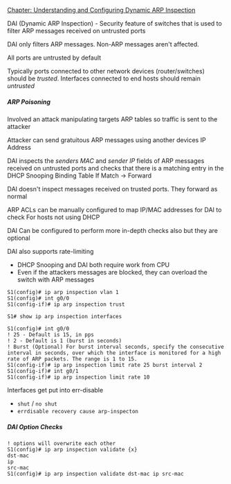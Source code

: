 
[Chapter: Understanding and Configuring Dynamic ARP Inspection](https://www.cisco.com/c/en/us/td/docs/switches/lan/catalyst4500/12-2/25ew/configuration/guide/conf/dynarp.html)




DAI (Dynamic ARP Inspection) - Security feature of switches that is used to filter ARP messages received on untrusted ports

DAI only filters ARP messages.  Non-ARP messages aren't affected.

All ports are untrusted by default

Typically ports connected to other network devices (router/switches) should be *trusted*.  Interfaces connected to end hosts should remain *untrusted*

##### ARP Poisoning

Involved an attack manipulating targets ARP tables so traffic is sent to the attacker

Attacker can send gratuitous ARP messages using another devices IP Address

DAI inspects the *senders MAC* and *sender IP* fields of ARP messages received on untrusted ports and checks that there is a matching entry in the DHCP Snooping Binding Table
	If Match -> Forward

DAI doesn't inspect messages received on trusted ports.  They forward as normal

ARP ACLs can be manually configured to map IP/MAC addresses for DAI to check
	For hosts not using DHCP

DAI Can be configured to perform more in-depth checks also but they are optional

DAI also supports rate-limiting
- DHCP Snooping and DAI both require work from CPU
- Even if the attackers messages are blocked, they can overload the switch with ARP messages

```
S1(config)# ip arp inspection vlan 1
S1(config)# int g0/0
S1(config-if)# ip arp inspection trust
```

```
S1# show ip arp inspection interfaces
```

```
S1(config)# int g0/0
! 25 - Default is 15, in pps
! 2 - Default is 1 (burst in seconds)
! Burst (Optional) For burst interval seconds, specify the consecutive interval in seconds, over which the interface is monitored for a high rate of ARP packets. The range is 1 to 15.
S1(config-if)# ip arp inspection limit rate 25 burst interval 2
S1(config-if)# int g0/1
S1(config-if)# ip arp inspection limit rate 10
```

Interfaces get put into err-disable
- `shut` / `no shut`
- `errdisable recovery cause arp-inspecton`


##### DAI Option Checks

```
! options will overwrite each other
S1(config)# ip arp inspection validate {x}
dst-mac
ip
src-mac
S1(config)# ip arp inspection validate dst-mac ip src-mac
```








